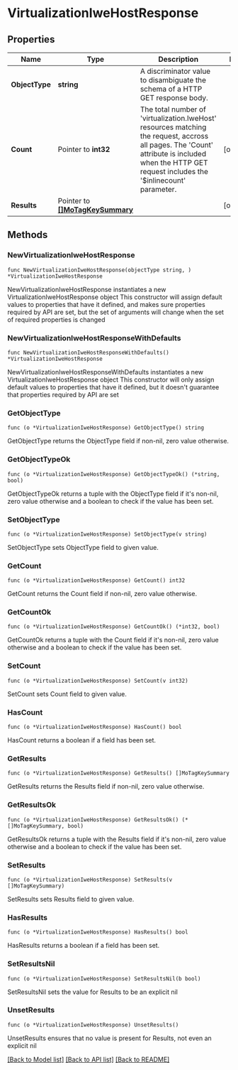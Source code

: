 # VirtualizationIweHostResponse

## Properties

Name | Type | Description | Notes
------------ | ------------- | ------------- | -------------
**ObjectType** | **string** | A discriminator value to disambiguate the schema of a HTTP GET response body. | 
**Count** | Pointer to **int32** | The total number of &#39;virtualization.IweHost&#39; resources matching the request, accross all pages. The &#39;Count&#39; attribute is included when the HTTP GET request includes the &#39;$inlinecount&#39; parameter. | [optional] 
**Results** | Pointer to [**[]MoTagKeySummary**](MoTagKeySummary.md) |  | [optional] 

## Methods

### NewVirtualizationIweHostResponse

`func NewVirtualizationIweHostResponse(objectType string, ) *VirtualizationIweHostResponse`

NewVirtualizationIweHostResponse instantiates a new VirtualizationIweHostResponse object
This constructor will assign default values to properties that have it defined,
and makes sure properties required by API are set, but the set of arguments
will change when the set of required properties is changed

### NewVirtualizationIweHostResponseWithDefaults

`func NewVirtualizationIweHostResponseWithDefaults() *VirtualizationIweHostResponse`

NewVirtualizationIweHostResponseWithDefaults instantiates a new VirtualizationIweHostResponse object
This constructor will only assign default values to properties that have it defined,
but it doesn't guarantee that properties required by API are set

### GetObjectType

`func (o *VirtualizationIweHostResponse) GetObjectType() string`

GetObjectType returns the ObjectType field if non-nil, zero value otherwise.

### GetObjectTypeOk

`func (o *VirtualizationIweHostResponse) GetObjectTypeOk() (*string, bool)`

GetObjectTypeOk returns a tuple with the ObjectType field if it's non-nil, zero value otherwise
and a boolean to check if the value has been set.

### SetObjectType

`func (o *VirtualizationIweHostResponse) SetObjectType(v string)`

SetObjectType sets ObjectType field to given value.


### GetCount

`func (o *VirtualizationIweHostResponse) GetCount() int32`

GetCount returns the Count field if non-nil, zero value otherwise.

### GetCountOk

`func (o *VirtualizationIweHostResponse) GetCountOk() (*int32, bool)`

GetCountOk returns a tuple with the Count field if it's non-nil, zero value otherwise
and a boolean to check if the value has been set.

### SetCount

`func (o *VirtualizationIweHostResponse) SetCount(v int32)`

SetCount sets Count field to given value.

### HasCount

`func (o *VirtualizationIweHostResponse) HasCount() bool`

HasCount returns a boolean if a field has been set.

### GetResults

`func (o *VirtualizationIweHostResponse) GetResults() []MoTagKeySummary`

GetResults returns the Results field if non-nil, zero value otherwise.

### GetResultsOk

`func (o *VirtualizationIweHostResponse) GetResultsOk() (*[]MoTagKeySummary, bool)`

GetResultsOk returns a tuple with the Results field if it's non-nil, zero value otherwise
and a boolean to check if the value has been set.

### SetResults

`func (o *VirtualizationIweHostResponse) SetResults(v []MoTagKeySummary)`

SetResults sets Results field to given value.

### HasResults

`func (o *VirtualizationIweHostResponse) HasResults() bool`

HasResults returns a boolean if a field has been set.

### SetResultsNil

`func (o *VirtualizationIweHostResponse) SetResultsNil(b bool)`

 SetResultsNil sets the value for Results to be an explicit nil

### UnsetResults
`func (o *VirtualizationIweHostResponse) UnsetResults()`

UnsetResults ensures that no value is present for Results, not even an explicit nil

[[Back to Model list]](../README.md#documentation-for-models) [[Back to API list]](../README.md#documentation-for-api-endpoints) [[Back to README]](../README.md)


